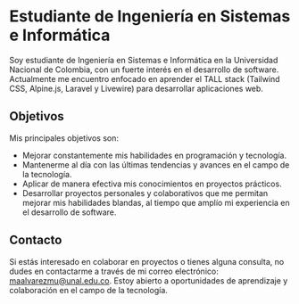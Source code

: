 # Estudiante de Ingeniería en Sistemas e Informática

Soy estudiante de Ingeniería en Sistemas e Informática en la Universidad Nacional de Colombia, con un fuerte interés en el desarrollo de software. Actualmente me encuentro enfocado en aprender el TALL stack (Tailwind CSS, Alpine.js, Laravel y Livewire) para desarrollar aplicaciones web.

## Objetivos

Mis principales objetivos son:

- Mejorar constantemente mis habilidades en programación y tecnología.
- Mantenerme al día con las últimas tendencias y avances en el campo de la tecnología.
- Aplicar de manera efectiva mis conocimientos en proyectos prácticos.
- Desarrollar proyectos personales y colaborativos que me permitan mejorar mis habilidades blandas, al tiempo que amplío mi experiencia en el desarrollo de software.

## Contacto

Si estás interesado en colaborar en proyectos o tienes alguna consulta, no dudes en contactarme a través de mi correo electrónico: [maalvarezmu@unal.edu.co](mailto:maalvarezmu@unal.edu.co). Estoy abierto a oportunidades de aprendizaje y colaboración en el campo de la tecnología.
